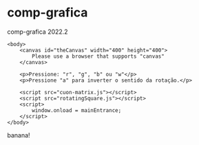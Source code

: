 # comp-grafica
comp-grafica 2022.2

<!DOCTYPE html>
<html lang="en">
    <head>
        <meta charset="utf-8" />
        <title>Cubo Rotativo</title>
    </head>

    <body>
        <canvas id="theCanvas" width="400" height="400">
            Please use a browser that supports "canvas"
        </canvas>

        <p>Pressione: "r", "g", "b" ou "w"</p>
        <p>Pressione "a" para inverter o sentido da rotação.</p>

        <script src="cuon-matrix.js"></script>
        <script src="rotatingSquare.js"></script>
        <script>
            window.onload = mainEntrance;
        </script>
    </body>
</html>

banana!
